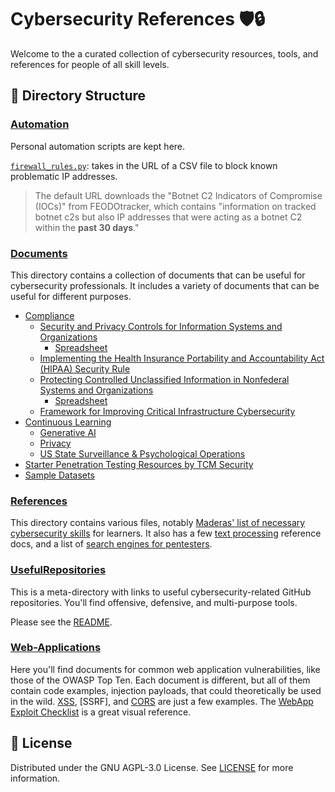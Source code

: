 
# Cybersecurity References 🛡️🔒

Welcome to the a curated collection of cybersecurity resources, tools, and references for people of all skill levels.

## 📁 Directory Structure

### [Automation](./Automation-Scripts)

Personal automation scripts are kept here.

[`firewall_rules.py`](./Automation-Scripts/firewall_rules.py): takes in the URL of a CSV file to block known problematic IP addresses. 

> The default URL downloads the "Botnet C2 Indicators of Compromise (IOCs)" from FEODOtracker, which contains "information on tracked botnet c2s but also IP addresses that were acting as a botnet C2 within the **past 30 days**."

### [Documents](./Documents)

This directory contains a collection of documents that can be useful for cybersecurity professionals. It includes a variety of documents that can be useful for different purposes.
- [Compliance](./Documents/Compliance)
    - [Security and Privacy Controls for Information Systems and Organizations](./Documents/Compliance//800-53r5/SP_800-53_v5_1-derived-OSCAL.pdf "PDF")
        - [Spreadsheet](./Documents/Compliance/800-53r5/sp800-53r5-control-catalog.xlsx "XLSX")
    - [Implementing the Health Insurance Portability and Accountability Act (HIPAA) Security Rule](./Documents/Compliance/800-66r2/NIST.SP.800-66r2.pdf "PDF")
    - [Protecting Controlled Unclassified Information in Nonfederal Systems and Organizations](./Documents/Compliance/800-171/NIST.SP.800-171r2.pdf "PDF")
        - [Spreadsheet](./Documents/Compliance/800-171/NIST.SP.800-171r2.pdf "XLSX")
    - [Framework for Improving Critical Infrastructure Cybersecurity](./Documents/Compliance/NIST.CSWP.04162018.pdf "PDF")
- [Continuous Learning](./Documents/Continuous-Learning/)
    - [Generative AI](./Documents/Continuous-Learning/Generative-AI/)
    - [Privacy](./Documents/Continuous-Learning/Privacy/ "Learn about digital privacy.")
    - [US State Surveillance & Psychological Operations](./Documents/Continuous-Learning/US-State_Surveillance-Psyops/ "Learn about state-sanctioned psyops in the US and abroad.")
- [Starter Penetration Testing Resources by TCM Security](./Documents/Pentest_Resources-TCM_Security/ "Resources for pentesters in the making.")
- [Sample Datasets](./Documents/Sample_Datasets/ "A collection of datasets to practice working on.")

### [References](./References)

This directory contains various files, notably [Maderas' list of necessary cybersecurity skills](./References/Get_Started-MaderasSecurityArsenal.md "Maderas Security Arsenal") for learners. It also has a few [text processing](./References/text-processing/ "Directory") reference docs, and a list of [search engines for pentesters](./References/Search_Engines_for_Pentesters.jpg "Search Engines for Pentesters").

### [UsefulRepositories](./UsefulRepositories)

This is a meta-directory with links to useful cybersecurity-related GitHub repositories. You'll find offensive, defensive, and multi-purpose tools.

Please see the [README](./UsefulRepositories/README.md).

### [Web-Applications](./Web-Applications)

Here you'll find documents for common web application vulnerabilities, like those of the OWASP Top Ten. Each document is different, but all of them contain code examples, injection payloads, that could theoretically be used in the wild. [XSS](./Web-Applications/XSS.md), [SSRF], and [CORS](./Web-Applications/CORS.md) are just a few examples. The [WebApp Exploit Checklist](./Web-Applications/WebApp-ExploitsChecklist.pdf) is a great visual reference.

## 📜 License

Distributed under the GNU AGPL-3.0 License. See [LICENSE](./LICENSE) for more information.